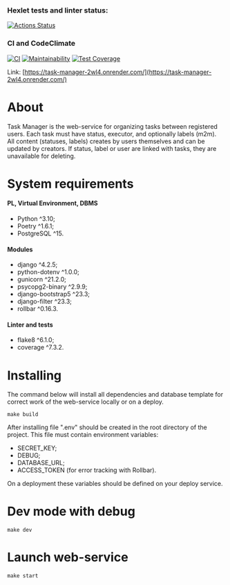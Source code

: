 ### Hexlet tests and linter status:
[![Actions Status](https://github.com/ikhanter/python-project-52/actions/workflows/hexlet-check.yml/badge.svg)](https://github.com/ikhanter/python-project-52/actions)

### CI and CodeClimate
[![CI](https://github.com/ikhanter/python-project-52/actions/workflows/CI.yml/badge.svg)](https://github.com/ikhanter/python-project-52/actions/workflows/CI.yml)
[![Maintainability](https://api.codeclimate.com/v1/badges/9a396dd3b145c2d70354/maintainability)](https://codeclimate.com/github/ikhanter/python-project-52/maintainability)
[![Test Coverage](https://api.codeclimate.com/v1/badges/9a396dd3b145c2d70354/test_coverage)](https://codeclimate.com/github/ikhanter/python-project-52/test_coverage)

Link: [https://task-manager-2wl4.onrender.com/](https://task-manager-2wl4.onrender.com/)

# About
Task Manager is the web-service for organizing tasks between registered users. Each task must have status, executor, and optionally labels (m2m). All content (statuses, labels) creates by users themselves and can be updated by creators. If status, label or user are linked with tasks, they are unavailable for deleting.

# System requirements
#### PL, Virtual Environment, DBMS
- Python ^3.10;
- Poetry ^1.6.1;
- PostgreSQL ^15.
#### Modules
- django ^4.2.5;
- python-dotenv ^1.0.0;
- gunicorn ^21.2.0;
- psycopg2-binary ^2.9.9;
- django-bootstrap5 ^23.3;
- django-filter ^23.3;
- rollbar ^0.16.3.
#### Linter and tests
- flake8 ^6.1.0;
- coverage ^7.3.2.

# Installing
The command below will install all dependencies and database template for correct work of the web-service locally or on a deploy.

```make build```

After installing file ".env" should be created in the root directory of the project. This file must contain environment variables:
- SECRET_KEY;
- DEBUG;
- DATABASE_URL;
- ACCESS_TOKEN (for error tracking with Rollbar).

On a deployment these variables should be defined on your deploy service.

# Dev mode with debug
```make dev```

# Launch web-service
```make start```
